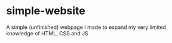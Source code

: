 # simple-website
A simple (unfinished) webpage I made to expand my very limited knowledge of HTML, CSS and JS
